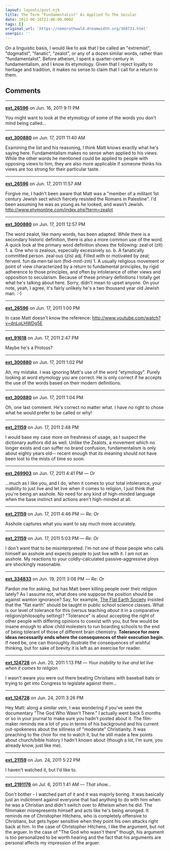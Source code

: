 ```yaml
---
layout: layouts/post.njk
title: The Term "Fundamentalist" As Applied To The Secular
date: 2011-06-16T21:06:00.000Z
tags: []
original_url: 'https://nemorathwald.dreamwidth.org/368731.html'
userpic: ''
---
```

On a linguistic basis, I would like to ask that I be called an "extremist", "dogmatist", "fanatic", "zealot", or any of a dozen similar words, rather than "fundamentalist". Before atheism, I spent a quarter-century in fundamentalism, and I know its etymology. Given that I reject loyalty to heritage and tradition, it makes no sense to claim that I call for a return to them.

## Comments

---

**[ext_26596](https://www.dreamwidth.org/users/ext_26596)** on Jun. 16, 2011 9:11 PM

You might want to look at the etymology of some of the words you don't mind being called...

---

**[ext_300880](https://www.dreamwidth.org/users/ext_300880)** on Jun. 17, 2011 11:40 AM

Examining the list and his reasoning, I think Matt knows exactly what he's saying here. Fundamentalism makes no sense when applied to his views. While the other words he mentioned could be applied to people with opposing views to him, they are also more applicable if someone thinks his views are too strong for their particular taste.

---

**[ext_26596](https://www.dreamwidth.org/users/ext_26596)** on Jun. 17, 2011 11:57 AM

Forgive me, I hadn't been aware that Matt was a "member of a militant 1st century Jewish sect which fiercely resisted the Romans in Palestine". I'd been assuming he was as young as he looked, and wasn't Jewish. http://www.etymonline.com/index.php?term=zealot

---

**[ext_300880](https://www.dreamwidth.org/users/ext_300880)** on Jun. 17, 2011 12:57 PM

The word zealot, like many words, has been adapted. While there is a secondary historic definition, there is also a more common use of the word. A quick look at the primary word definition shows the following: zeal·ot (zlt) 1. a. One who is zealous, especially excessively so. b. A fanatically committed person. zeal·ous (zls) adj. Filled with or motivated by zeal; fervent. fun·da·men·tal·ism (fnd-mntl-zm) 1. A usually religious movement or point of view characterized by a return to fundamental principles, by rigid adherence to those principles, and often by intolerance of other views and opposition to secularism. Because of these primary definitions I totally get what he's talking about here. Sorry, didn't mean to upset anyone. On your note, yeah, I agree, it's fairly unlikely he's a two thousand year old Jewish man. :-)

---

**[ext_26596](https://www.dreamwidth.org/users/ext_26596)** on Jun. 17, 2011 1:00 PM

In case Matt doesn't know the reference: http://www.youtube.com/watch?v=dnLqLHWDg5E

---

**[ext_91618](https://www.dreamwidth.org/users/ext_91618)** on Jun. 17, 2011 2:47 PM

Maybe he's a Protoss?

---

**[ext_300880](https://www.dreamwidth.org/users/ext_300880)** on Jun. 17, 2011 1:02 PM

Ah, my mistake. I was ignoring Matt's use of the word "etymology". Purely looking at word etymology you are correct. He is only correct if he accepts the use of the words based on their modern definitions.

---

**[ext_300880](https://www.dreamwidth.org/users/ext_300880)** on Jun. 17, 2011 1:04 PM

Oh, one last comment. He's correct no matter what. I have no right to chose what he would prefer to be called or why!

---

**[ext_21159](https://www.dreamwidth.org/users/ext_21159)** on Jun. 17, 2011 2:48 PM

I would base my case more on freshness of usage, as I suspect the dictionary authors did as well. Unlike the Zealots, a movement which no longer exists and can suffer no brand confusion, fundamentalism is only about eighty years old-- recent enough that its meaning should not have been lost to the mists of time so soon.

---

**[ext_269903](https://www.dreamwidth.org/users/ext_269903)** on Jun. 17, 2011 4:41 PM — *Or*

...much as I like you, and I do, when it comes to your total intolerance, your inability to just live and let live when it comes to religion, I just think that you're being an asshole. No need for any kind of high-minded language when the base instinct and actions aren't high-minded at all.

---

**[ext_21159](https://www.dreamwidth.org/users/ext_21159)** on Jun. 17, 2011 4:46 PM — *Re: Or*

Asshole captures what you want to say much more accurately.

---

**[ext_21159](https://www.dreamwidth.org/users/ext_21159)** on Jun. 17, 2011 5:03 PM — *Re: Or*

I don't want that to be misinterpreted. I'm not one of those people who calls himself an asshole and expects people to just live with it. I am not an asshole. My reactions to your coldly-calculated passive-aggressive ploys are shockingly reasonable.

---

**[ext_334833](https://www.dreamwidth.org/users/ext_334833)** on Jun. 19, 2011 3:08 PM — *Re: Or*

Pardon me for asking, but has Matt been killing people over their religion lately? As I assume not, what does one suppose the position should be against wanton ignorance? Say, for example, [The Flat Earth Society](http://theflatearthsociety.org) insisted that the "flat earth" should be taught in public school science classes. What is our level of tolerance for this (versus teaching _about_ it in a comparative religion/philosophy setting)? "Tolerance" is about accepting the right of other people with differing opinions to coexist with you, but few would be insane enough to allow child molesters to run boarding schools to the end of being tolerant of those of different brain chemistry. **Tolerance for mere ideas necessarily ends where the consequences of their execution begin.** If need be, one can thoroughly illustrate the consequences of wishful thinking, but for sake of brevity it is left as an exercise for reader.

---

**[ext_124728](https://www.dreamwidth.org/users/ext_124728)** on Jun. 20, 2011 1:13 PM — *Your inability to live and let live when it comes to religion*

I wasn't aware you were out there beating Christians with baseball bats or trying to get into Congress to legislate against them...

---

**[ext_124728](https://www.dreamwidth.org/users/ext_124728)** on Jun. 24, 2011 3:26 PM

Hey Matt: along a similar vein, I was wondering if you've seen the documentary "The God Who Wasn't There." I actually went back 5 months or so in your journal to make sure you hadn't posted about it. The film-maker reminds me a lot of you in terms of his background and his current out-spokeness about the silliness of "moderate" Christianity. It was preaching to the choir for me to watch it, but he still made a few points about church/bible history I hadn't known about (though a lot, I'm sure, you already know, just like me).

---

**[ext_21159](https://www.dreamwidth.org/users/ext_21159)** on Jun. 24, 2011 5:22 PM

I haven't watched it, but I'd like to.

---

**[ext_2191176](https://www.dreamwidth.org/users/ext_2191176)** on Jul. 6, 2011 1:41 AM — *That show...*

Don't bother - I watched part of it and it was majorly boring. It was basically just an indictment against everyone that had anything to do with him when he was a Christian and didn't switch over to Atheism when he did. The filmmaker misrepresents himself and acts like he's being wronged. It reminds me of Christopher Hitchens, who is completely offensive to Christians, but gets hyper sensitive when they point his own attacks right back at him. In the case of Christopher Hitchens, I like the argument, but not the arguer. In the case of "The God who wasn't there" though, his argument is too personalized to be worth hearing and the fact that his arguments are personal affects my impression of the arguer.
